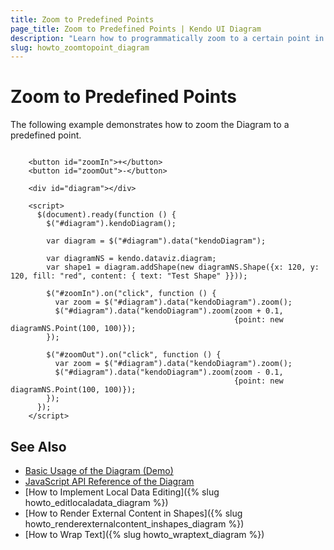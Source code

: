 ```yaml
---
title: Zoom to Predefined Points
page_title: Zoom to Predefined Points | Kendo UI Diagram
description: "Learn how to programmatically zoom to a certain point in the Kendo UI Diagram."
slug: howto_zoomtopoint_diagram
---
```


# Zoom to Predefined Points

The following example demonstrates how to zoom the Diagram to a predefined point.

```dojo

    <button id="zoomIn">+</button>
    <button id="zoomOut">-</button>

    <div id="diagram"></div>

    <script>
      $(document).ready(function () {
        $("#diagram").kendoDiagram();

        var diagram = $("#diagram").data("kendoDiagram");

        var diagramNS = kendo.dataviz.diagram;
        var shape1 = diagram.addShape(new diagramNS.Shape({x: 120, y: 120, fill: "red", content: { text: "Test Shape" }}));

        $("#zoomIn").on("click", function () {
          var zoom = $("#diagram").data("kendoDiagram").zoom();
          $("#diagram").data("kendoDiagram").zoom(zoom + 0.1,
                                                  {point: new diagramNS.Point(100, 100)});
        });

        $("#zoomOut").on("click", function () {
          var zoom = $("#diagram").data("kendoDiagram").zoom();
          $("#diagram").data("kendoDiagram").zoom(zoom - 0.1,
                                                  {point: new diagramNS.Point(100, 100)});
        });
      });
    </script>

```

## See Also

* [Basic Usage of the Diagram (Demo)](https://demos.telerik.com/kendo-ui/diagram/index)
* [JavaScript API Reference of the Diagram](/api/javascript/dataviz/ui/diagram)
* [How to Implement Local Data Editing]({% slug howto_editlocaladata_diagram %})
* [How to Render External Content in Shapes]({% slug howto_renderexternalcontent_inshapes_diagram %})
* [How to Wrap Text]({% slug howto_wraptext_diagram %})
